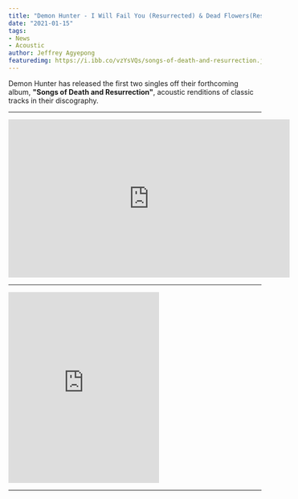 ```yaml
---
title: "Demon Hunter - I Will Fail You (Resurrected) & Dead Flowers(Resurrected)(Single)"
date: "2021-01-15"
tags:
- News
- Acoustic
author: Jeffrey Agyepong
featuredimg: https://i.ibb.co/vzYsVQs/songs-of-death-and-resurrection.jpg
---
```


Demon Hunter has released the first two singles off their forthcoming album, **"Songs of Death and Resurrection"**, acoustic renditions of classic tracks in their discography.

<hr>

<div class="video-container"><iframe src="https://www.youtube.com/embed/81HaDsaUFFY" width="560" height="315" frameborder="0"></iframe></div>

<hr>

<iframe src="https://open.spotify.com/embed/album/7d1MTQzJtNKQbTmHsKIBBi" width="300" height="380" frameborder="0" allowtransparency="true" allow="encrypted-media"></iframe>

<hr>